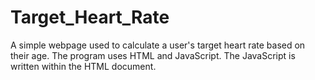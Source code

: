 # Target_Heart_Rate
A simple webpage used to calculate a user's target heart rate based on their age. The program uses HTML and JavaScript. The JavaScript is written within the HTML document.
